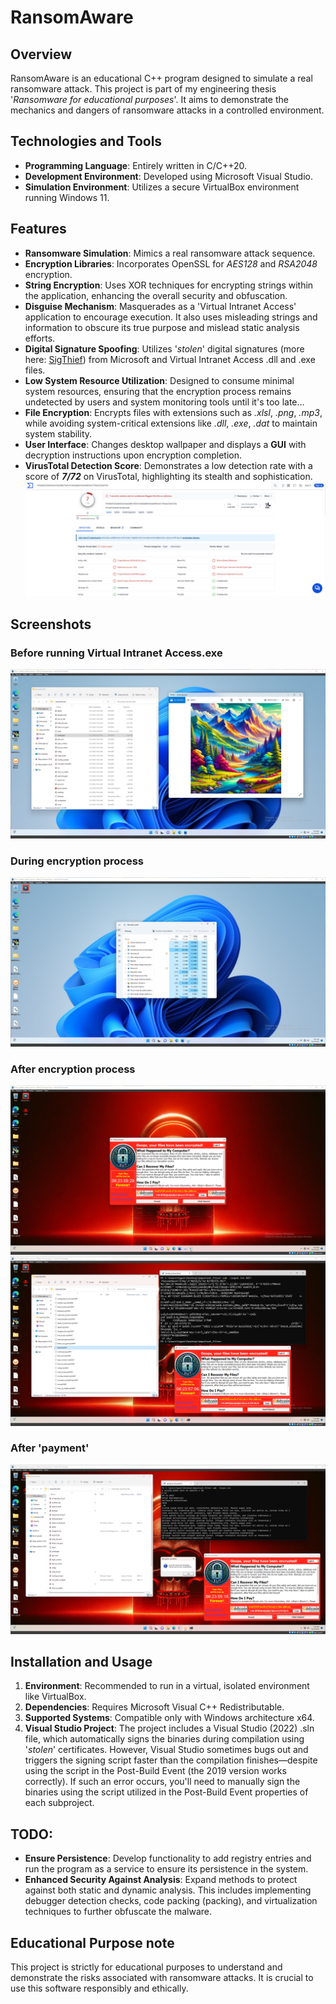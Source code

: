 # **RansomAware**

## Overview
RansomAware is an educational C++ program designed to simulate a real ransomware attack. This project is part of my engineering thesis '*Ransomware for educational purposes*'. It aims to demonstrate the mechanics and dangers of ransomware attacks in a controlled environment.

## Technologies and Tools
- **Programming Language**: Entirely written in C/C++20.
- **Development Environment**: Developed using Microsoft Visual Studio.
- **Simulation Environment**: Utilizes a secure VirtualBox environment running Windows 11.

## Features
- **Ransomware Simulation**: Mimics a real ransomware attack sequence.
- **Encryption Libraries**: Incorporates OpenSSL for *AES128* and *RSA2048* encryption.
- **String Encryption**: Uses XOR techniques for encrypting strings within the application, enhancing the overall security and obfuscation.
- **Disguise Mechanism**: Masquerades as a 'Virtual Intranet Access' application to encourage execution. It also uses misleading strings and information to obscure its true purpose and mislead static analysis efforts.
- **Digital Signature Spoofing**: Utilizes '*stolen*' digital signatures (more here: [SigThief](https://github.com/secretsquirrel/SigThief)) from Microsoft and Virtual Intranet Access .dll and .exe files.
- **Low System Resource Utilization**: Designed to consume minimal system resources, ensuring that the encryption process remains undetected by users and system monitoring tools until it's too late...
- **File Encryption**: Encrypts files with extensions such as *.xlsl*, *.png*, *.mp3*, while avoiding system-critical extensions like *.dll*, *.exe*, *.dat* to maintain system stability.
- **User Interface**: Changes desktop wallpaper and displays a **GUI** with decryption instructions upon encryption completion.
- **VirusTotal Detection Score**: Demonstrates a low detection rate with a score of ***7/72*** on VirusTotal, highlighting its stealth and sophistication. ![VirusTotal Result](ss/virustotal.png)

## Screenshots
### Before running Virtual Intranet Access.exe
![Before](ss/before.png)
### During encryption process
![During](ss/during.png)
### After encryption process
![After](ss/after.png)
![After2](ss/result2.png)
### After 'payment'
![After3](ss/after2.png)

## Installation and Usage
1. **Environment**: Recommended to run in a virtual, isolated environment like VirtualBox.
2. **Dependencies**: Requires Microsoft Visual C++ Redistributable.
3. **Supported Systems**: Compatible only with Windows architecture x64.
4. **Visual Studio Project**: The project includes a Visual Studio (2022) .sln file, which automatically signs the binaries during compilation using '*stolen*' certificates. However, Visual Studio sometimes bugs out and triggers the signing script faster than the compilation finishes—despite using the script in the Post-Build Event (the 2019 version works correctly). If such an error occurs, you'll need to manually sign the binaries using the script utilized in the Post-Build Event properties of each subproject.

## TODO:
- **Ensure Persistence**: Develop functionality to add registry entries and run the program as a service to ensure its persistence in the system.
- **Enhanced Security Against Analysis**: Expand methods to protect against both static and dynamic analysis. This includes implementing debugger detection checks, code packing (packing), and virtualization techniques to further obfuscate the malware.

## Educational Purpose note
This project is strictly for educational purposes to understand and demonstrate the risks associated with ransomware attacks. It is crucial to use this software responsibly and ethically.
